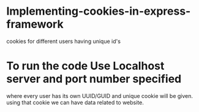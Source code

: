 # Implementing-cookies-in-express-framework
cookies for different users having unique id's
# To run the code Use Localhost server and port number specified 

where every user has its own UUID/GUID and unique cookie will be given. using that cookie we can have data related to website.

